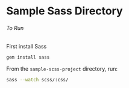 # Sample Sass Directory

###### To Run

First install Sass
```bash
gem install sass
```

From the `sample-scss-project` directory, run:
```bash
sass --watch scss/:css/
```